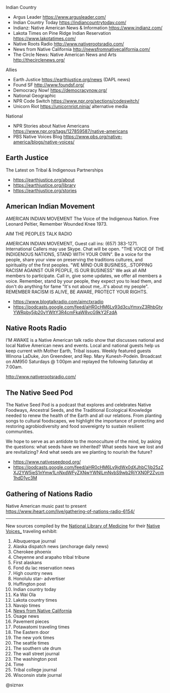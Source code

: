 Indian Country

* Argus Leader https://www.argusleader.com/
* Indian Country Today https://indiancountrytoday.com/
* Indianz: Native American News & Information https://www.indianz.com/ 
* Lakota Times on Pine Ridge Indian Reservation https://www.lakotatimes.com/
* Native Roots Radio http://www.nativerootsradio.com/
* News from Native California http://newsfromnativecalifornia.com/
* The Circle News: Native American News and Arts http://thecirclenews.org/

Allies

* Earth Justice https://earthjustice.org/news (DAPL news)
* Found SF http://www.foundsf.org/
* Democracy Now! https://democracynow.org/
* National Geographic
* NPR Code Switch https://www.npr.org/sections/codeswitch/
* Unicorn Riot https://unicornriot.ninja/ alternative media

National

* NPR Stories about Native Americans
  https://www.npr.org/tags/127859587/native-americans
* PBS Native Voices Blog
  https://www.pbs.org/native-america/blogs/native-voices/


Earth Justice
-------------

The Latest on Tribal & Indigenous Partnerships

* https://earthjustice.org/about
* https://earthjustice.org/library
* https://earthjustice.org/stories

American Indian Movement
------------------------

AMERICAN INDIAN MOVEMENT The Voice of the Indigenous Nation. Free
Leonard Peltier, Remember Wounded Knee 1973.

AIM THE PEOPLES TALK RADIO

AMERICAN INDIAN MOVEMENT, Guest call ins: (657)
383-1271. International Callers may use Skype. Chat will be open. "THE
VOICE OF THE INDIGENOUS NATIONS, STAND WITH YOUR OWN". Be a voice 
for the people, share your view on preserving the traditions cultures,
and spirituality of the first peoples. "WE MIND OUR
BUSINESS,..STOPPING RACISM AGAINST OUR PEOPLE, IS OUR BUSINESS" We ask
all AIM members to participate. Call in, give some updates, we offer
all members a voice. Remember, stand by your people, they expect you
to lead them, and don't do anything for fame "It's not about me,..it's
about my people". REMEMBER RACISM IS ALIVE, BE AWARE, PROTECT YOUR
RIGHTS.

* https://www.blogtalkradio.com/aimctxradio
* https://podcasts.google.com/feed/aHR0cHM6Ly93d3cuYmxvZ3RhbGtyYWRpby5jb20vYWltY3R4cmFkaW8vcG9kY2FzdA


Native Roots Radio
------------------

I’M AWAKE is a Native American talk radio show that discusses national
and local Native American news and events. Local and national guests
help us keep current with Mother Earth, Tribal issues.
Weekly featured guests Winona LaDuke, Jon Greendeer, and Rep. Mary
Kunesh-Podein. Broadcast on AM950 Saturdays @ 1:00pm and replayed the
following Saturday at 7:00am.

http://www.nativerootsradio.com/


The Native Seed Pod
-------------------

The Native Seed Pod is a podcast that explores and celebrates Native
Foodways, Ancestral Seeds, and the Traditional Ecological Knowledge
needed to renew the health of the Earth and all our relations. From
planting songs to cultural foodscapes, we highlight the importance of
protecting and restoring agrobiodiversity and food sovereignty to
sustain resilient communities.

We hope to serve as an antidote to the monoculture of the mind, by
asking the questions: what seeds have we inherited? What seeds have we
lost and are revitalizing? And what seeds are we planting to nourish
the future?

* https://www.nativeseedpod.org/
* https://podcasts.google.com/feed/aHR0cHM6Ly9jdWx0dXJhbC1jb25zZXJ2YW5jeS1nYmw1LnNxdWFyZXNwYWNlLmNvbS9wb2RjYXN0P2Zvcm1hdD1yc3M


Gathering of Nations Radio
--------------------------

Native American music past to present
https://www.iheart.com/live/gathering-of-nations-radio-6154/

----

New sources compiled by the [National Library of
Medicine](https://www.nlm.nih.gov/nativevoices/resources/news-coverage-of-native-peoples.html)
for their [Native Voices_](https://www.nlm.nih.gov/nativevoices)
traveling exhibit:

1. Albuquerque journal
1. Alaska dispatch news (anchorage daily news)
1. Cherokee phoenix
1. Cheyenne and arapaho tribal tribune
1. First alaskans
1. Fond du lac reservation news
1. High country news
1. Honolulu star- advertiser
1. Huffington post
1. Indian country today
1. Ka Wai Ola
1. Lakota country times
1. Navajo times
1. [News from Native California](http://newsfromnativecalifornia.com/)
1. Osage news
1. Pavement pieces
1. Potawatomi traveling times
1. The Eastern door
1. The new york times
1. The seattle times
1. The southern ute drum
1. The wall street journal
1. The washington post
1. Time
1. Tribal college journal
1. Wisconsin state journal


@siznax
